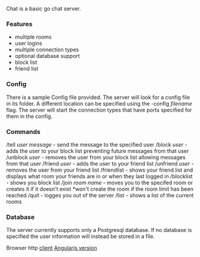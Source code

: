 Chat is a basic go chat server.

### Features
* multiple rooms
* user logins
* multiple connection types
* optional database support
* block list
* friend list

### Config

There is a sample Config file provided.  The server will look for a config file in its folder. A different location can be specified using the -config _filename_ flag.  The server will start the connection types that have ports specified for them in the config.

### Commands
/tell _user_ _message_ - send the message to the specified user
/block _user_ - adds the user to your block list preventing future messages from that user
/unblock _user_ - removes the user from your block list allowing messages from that user
/friend _user_ - adds the user to your friend list
/unfriend _user_ - removes the user from your friend list
/friendlist - shows your friend list and displays what room your friends are in or when they last logged in
/blocklist - shows you block list
/join _room name_ - moves you to the specifed room or creates it if it doesn't exist *won't create the room if the room limit has been reached
/quit - logges you out of the server
/list - shows a list of the current rooms

### Database

The server currently supports only a Postgresql database.  If no database is specified the user information will instead be stored in a file.

Browser http [client](https://github.com/DavidAFox/ChatWebInterface)
[Angularjs version](https://github.com/DavidAFox/WebChatInterfaceAJS)